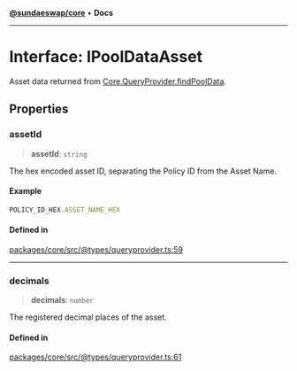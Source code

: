[**@sundaeswap/core**](../../README.md) • **Docs**

***

# Interface: IPoolDataAsset

Asset data returned from [Core.QueryProvider.findPoolData](../classes/QueryProvider.md#findpooldata).

## Properties

### assetId

> **assetId**: `string`

The hex encoded asset ID, separating the Policy ID from the Asset Name.

#### Example

```ts
POLICY_ID_HEX.ASSET_NAME_HEX
```

#### Defined in

[packages/core/src/@types/queryprovider.ts:59](https://github.com/SundaeSwap-finance/sundae-sdk/blob/main/packages/core/src/@types/queryprovider.ts#L59)

***

### decimals

> **decimals**: `number`

The registered decimal places of the asset.

#### Defined in

[packages/core/src/@types/queryprovider.ts:61](https://github.com/SundaeSwap-finance/sundae-sdk/blob/main/packages/core/src/@types/queryprovider.ts#L61)

